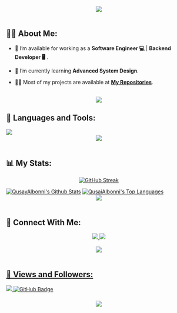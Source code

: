 <div align="center">
    <img src="https://readme-typing-svg.herokuapp.com/?font=Righteous&size=35&center=true&vCenter=true&width=500&height=70&duration=4000&lines=Hi+There!+👋;+I'm+Qusay+Albonni!+;" />
</div>

<br>

## 🙋‍♂️ About Me:

- 🔭 I’m available for working as a **Software Engineer 💻** | **Backend Developer 🖥**  .

- 🌱 I’m currently learning **Advanced System Design**.

- 👨‍💻 Most of my projects are available at **[My Repositories](https://github.com/QusaiAlbonni?page=1&tab=repositories)**.

<br>
<div align="center">
    <img src="https://user-images.githubusercontent.com/73097560/115834477-dbab4500-a447-11eb-908a-139a6edaec5c.gif" />
</div>

## 🚀 Languages and Tools:
<div >
    <img src="https://skillicons.dev/icons?i=django,python,aws,postgres,mysql,laravel,cpp,java,html,css,js,ts,git,github,vscode,postman,unity,cs" />
</div>

<div align="center">
    <img src="https://user-images.githubusercontent.com/73097560/115834477-dbab4500-a447-11eb-908a-139a6edaec5c.gif" />
</div>

<br>

## 📊 My Stats:

<p align="center">
<a href="https://git.io/streak-stats"><img src="https://github-readme-streak-stats.herokuapp.com?user=QusaiAlbonni&theme=transparent&hide_border=true&border_radius=16&date_format=M%20j%5B%2C%20Y%5D" alt="GitHub Streak" /></a>
</p>
<a href="https://github.com/QusaiAlbonni/github-readme-stats"><img alt="QusayAlbonni's Github Stats" src="https://github-readme-stats.vercel.app/api?username=QusaiAlbonni&show_icons=true&count_private=true&theme=react&hide_border=true&bg_color=0D1117" /></a>
<a href="https://github.com/QusaiAlbonni/github-readme-stats"><img alt="QusaiAlbonni's Top Languages" src="https://github-readme-stats.vercel.app/api/top-langs/?username=QusaiAlbonni&langs_count=8&count_private=true&layout=compact&theme=react&hide_border=true&bg_color=0D1117" /></a>

<br>
<div align="center">
    <img src="https://user-images.githubusercontent.com/73097560/115834477-dbab4500-a447-11eb-908a-139a6edaec5c.gif" />
</div>
<br>

## 🤝 Connect With Me:

<div align="center">
    <a href="https://www.linkedin.com/in/qusay-albonni-ba5119324/" target="_blank">
        <img src="https://img.shields.io/badge/LinkedIn-0077B5?style=for-the-badge&logo=linkedin&logoColor=white" target="_blank" />
    </a>
  <a href="albonniqusai@gmail.com">
    <img src="https://img.shields.io/badge/Gmail-333333?style=for-the-badge&logo=gmail&logoColor=red" />

</div>

<br>
<div align="center">
    <img src="https://user-images.githubusercontent.com/73097560/115834477-dbab4500-a447-11eb-908a-139a6edaec5c.gif" />
</div>
<br>

## 💜 Views and Followers:

<a href="https://github.com/QusaiAlbonni/github-profile-views-counter">
    <img src="https://komarev.com/ghpvc/?username=QusaiAlbonni">
</a>
<a href="https://github.com/QusaiAlbonni?tab=followers"><img src="https://img.shields.io/github/followers/QusaiAlbonni?label=Followers&style=social" alt="GitHub Badge"></a>
<h3 align="center">
    <img src="https://readme-typing-svg.herokuapp.com/?font=Righteous&size=25&center=true&vCenter=true&width=500&height=70&duration=4000&lines=Thanks+for+visiting!+❤️;+Shoot+me+a+message+on+Linkedin!;I'm+Long+Life+Learner">
</h3>

<br/>
